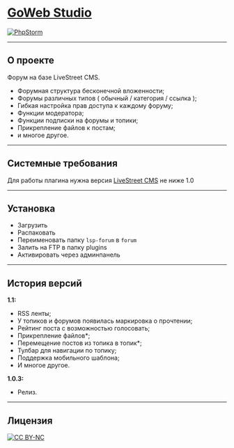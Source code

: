# [GoWeb Studio](//goweb.pro/ "goweb.pro")

[ ![PhpStorm](http://goweb.pro/phpstorm/icon_PhpStorm.png "Powered by PhpStorm") ](//www.jetbrains.com/phpstorm/ "PhpStorm")
***

## О проекте
Форум на базе LiveStreet CMS.
- Форумная структура бесконечной вложенности;
- Форумы различных типов ( обычный / категория / ссылка );
- Гибкая настройка прав доступа к каждому форуму;
- Функции модератора;
- Функции подписки на форумы и топики;
- Прикрепление файлов к постам;
- и многое другое.

***

## Системные требования
Для работы плагина нужна версия [LiveStreet CMS](//livestreetcms.com/ "LiveStreet CMS") не ниже 1.0

***

## Установка
* Загрузить
* Распаковать
* Переименовать папку `lsp-forum` в `forum`
* Залить на FTP в папку plugins
* Активировать через админпанель

***

## История версий
**1.1:**
* RSS ленты;
* У топиков и форумов появилась маркировка о прочтении;
* Рейтинг поста с возможностью голосовать;
* Прикрепление файлов*;
* Перемещение постов из топика в топик*;
* Тулбар для навигации по топику;
* Поддержка мобильного шаблона;
* И многое другое.

**1.0.3:**
* Релиз.

***

## Лицензия
[ ![CC BY-NC](//i.creativecommons.org/l/by-nc/4.0/88x31.png "CC BY-NC") ](//creativecommons.org/licenses/by-nc/4.0/ "CC BY-NC")
